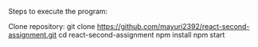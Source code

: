 Steps to execute the program:

Clone repository: git clone https://github.com/mayuri2392/react-second-assignment.git
cd react-second-assignment
npm install
npm start
